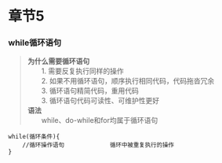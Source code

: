 # 章节5
### while循环语句  
> **为什么需要循环语句**  
> &ensp;&ensp;&ensp;&ensp;1. 需要反复执行同样的操作  
> &ensp;&ensp;&ensp;&ensp;2. 如果不用循环语句，顺序执行相同代码，代码拖沓冗余  
> &ensp;&ensp;&ensp;&ensp;3. 循环语句精简代码，重用代码    
> &ensp;&ensp;&ensp;&ensp;3. 循环语句代码可读性、可维护性更好  
> **语法**  
> &ensp;&ensp;&ensp;&ensp;while、do-while和for均属于循环语句  
```
while(循环条件){
    //循环操作语句             循环中被重复执行的操作
}
```
